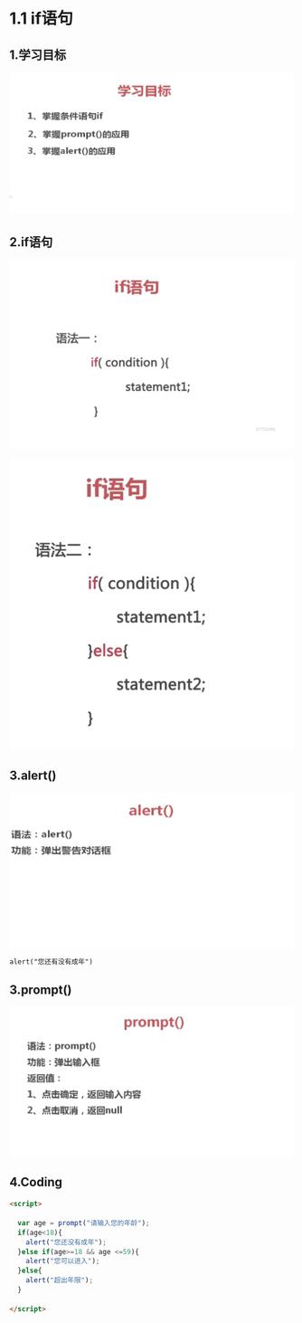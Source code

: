 # 1.1 if语句



## 1.学习目标



![image-20210703114010906](../../image/image-20210703114010906.png)



## 2.if语句

![image-20210703114030281](../../image/image-20210703114030281.png)



![image-20210703114137695](../../image/image-20210703114137695.png)



## 3.alert()

![image-20210703114110861](../../image/image-20210703114110861.png)

```html
alert("您还有没有成年")
```



## 3.prompt()





![image-20210703114157585](../../image/image-20210703114157585.png)





## 4.Coding

```html
<script>

  var age = prompt("请输入您的年龄");
  if(age<18){
    alert("您还没有成年");
  }else if(age>=18 && age <=59){
    alert("您可以进入");
  }else{
    alert("超出年限");
  }

</script>
```



